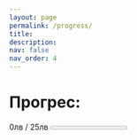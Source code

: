 ```yaml
---
layout: page
permalink: /progress/
title:
description:
nav: false
nav_order: 4
---
```

<html>
<body>

<h1>Прогрес:</h1>

<label for="file">0лв / 25лв</label>
<progress max="25" value="0">0%</progress>

</body>
</html>